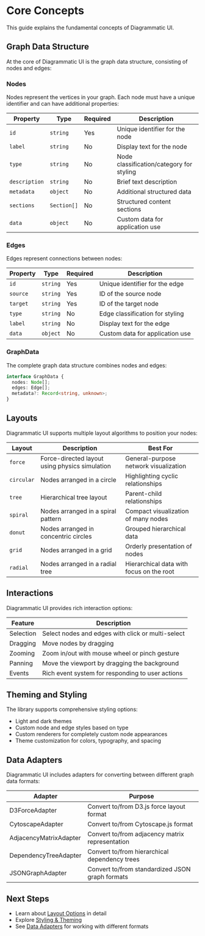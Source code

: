 # Core Concepts

This guide explains the fundamental concepts of Diagrammatic UI.

## Graph Data Structure

At the core of Diagrammatic UI is the graph data structure, consisting of nodes and edges:

### Nodes

Nodes represent the vertices in your graph. Each node must have a unique identifier and can have additional properties:

| Property | Type | Required | Description |
|----------|------|----------|-------------|
| `id` | `string` | Yes | Unique identifier for the node |
| `label` | `string` | No | Display text for the node |
| `type` | `string` | No | Node classification/category for styling |
| `description` | `string` | No | Brief text description |
| `metadata` | `object` | No | Additional structured data |
| `sections` | `Section[]` | No | Structured content sections |
| `data` | `object` | No | Custom data for application use |

### Edges

Edges represent connections between nodes:

| Property | Type | Required | Description |
|----------|------|----------|-------------|
| `id` | `string` | Yes | Unique identifier for the edge |
| `source` | `string` | Yes | ID of the source node |
| `target` | `string` | Yes | ID of the target node |
| `type` | `string` | No | Edge classification for styling |
| `label` | `string` | No | Display text for the edge |
| `data` | `object` | No | Custom data for application use |

### GraphData

The complete graph data structure combines nodes and edges:

```typescript
interface GraphData {
  nodes: Node[];
  edges: Edge[];
  metadata?: Record<string, unknown>;
}
```

## Layouts

Diagrammatic UI supports multiple layout algorithms to position your nodes:

| Layout | Description | Best For |
|--------|-------------|----------|
| `force` | Force-directed layout using physics simulation | General-purpose network visualization |
| `circular` | Nodes arranged in a circle | Highlighting cyclic relationships |
| `tree` | Hierarchical tree layout | Parent-child relationships |
| `spiral` | Nodes arranged in a spiral pattern | Compact visualization of many nodes |
| `donut` | Nodes arranged in concentric circles | Grouped hierarchical data |
| `grid` | Nodes arranged in a grid | Orderly presentation of nodes |
| `radial` | Nodes arranged in a radial tree | Hierarchical data with focus on the root |

## Interactions

Diagrammatic UI provides rich interaction options:

| Feature | Description |
|---------|-------------|
| Selection | Select nodes and edges with click or multi-select |
| Dragging | Move nodes by dragging |
| Zooming | Zoom in/out with mouse wheel or pinch gesture |
| Panning | Move the viewport by dragging the background |
| Events | Rich event system for responding to user actions |

## Theming and Styling

The library supports comprehensive styling options:

- Light and dark themes
- Custom node and edge styles based on type
- Custom renderers for completely custom node appearances
- Theme customization for colors, typography, and spacing

## Data Adapters

Diagrammatic UI includes adapters for converting between different graph data formats:

| Adapter | Purpose |
|---------|---------|
| D3ForceAdapter | Convert to/from D3.js force layout format |
| CytoscapeAdapter | Convert to/from Cytoscape.js format |
| AdjacencyMatrixAdapter | Convert to/from adjacency matrix representation |
| DependencyTreeAdapter | Convert to/from hierarchical dependency trees |
| JSONGraphAdapter | Convert to/from standardized JSON graph formats |

## Next Steps

- Learn about [Layout Options](./layouts.md) in detail
- Explore [Styling & Theming](./styling-and-theming.md)
- See [Data Adapters](./data-adapters.md) for working with different formats 